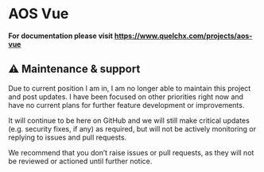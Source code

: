 # AOS Vue

**For documentation please visit https://www.quelchx.com/projects/aos-vue**

## ⚠️ Maintenance & support

Due to current position I am in, I am no longer able to maintain this project and post updates. I have been focused on other priorities right now and have no current plans for further feature development or improvements.

It will continue to be here on GitHub and we will still make critical updates (e.g. security fixes, if any) as required, but will not be actively monitoring or replying to issues and pull requests.

We recommend that you don’t raise issues or pull requests, as they will not be reviewed or actioned until further notice.

